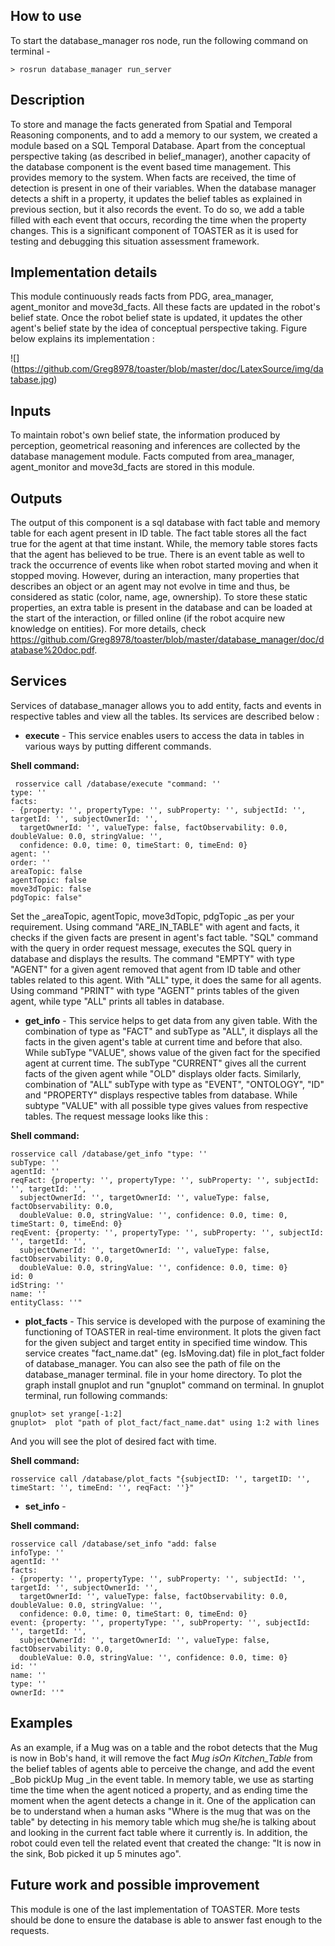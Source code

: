 ## How to use
To start the database_manager ros node, run the following command on terminal -

```shell
> rosrun database_manager run_server
```

## Description
To store and manage the facts generated from Spatial and Temporal Reasoning components, and to add a memory to our system, we created a module based on a SQL Temporal Database. Apart from the conceptual perspective taking (as described in belief_manager), another capacity of the database component is the event based time management. This provides memory to the system.
When facts are received, the time of detection is present in one of their variables. When the database manager detects a shift in a property, it updates the belief tables as explained in previous section, but it also records the event. To do so, we add a table filled with each event that occurs, recording the time when the property changes. This is a significant component of TOASTER as it is used for testing and debugging this situation assessment framework.

## Implementation details
This module continuously reads facts from PDG, area_manager, agent_monitor and move3d_facts. All these facts are updated in the robot's belief state. Once the robot belief state is updated, it updates the other agent's belief state by the idea of conceptual perspective taking. Figure below explains its implementation :
 
![] (https://github.com/Greg8978/toaster/blob/master/doc/LatexSource/img/database.jpg)

## Inputs
To maintain robot's own belief state, the information produced by perception, geometrical reasoning and inferences are collected by the database management module. Facts computed from area_manager, agent_monitor and move3d_facts are stored in this module. 

## Outputs
The output of this component is a sql database with fact table and memory table for each agent present in ID table. The fact table stores all the fact true for the agent at that time instant. While, the memory table stores facts that the agent has believed to be true. There is an event table as well to track the occurrence of events like when robot started moving and when it stopped moving. However, during an interaction, many properties that describes an object or an agent may not evolve in time and thus, be considered as static (color, name, age, ownership). To store these static properties, an extra table is present in the database and can be loaded at the start of the interaction, or filled online (if the robot acquire new knowledge on entities). For more details, check https://github.com/Greg8978/toaster/blob/master/database_manager/doc/database%20doc.pdf.

## Services
Services of database_manager allows you to add entity, facts and events in respective tables and view all the tables. Its services are described below : 

* **execute** - This service enables users to access the data in tables in various ways by putting different commands.

**Shell command:**

```shell
 rosservice call /database/execute "command: ''
type: ''
facts:
- {property: '', propertyType: '', subProperty: '', subjectId: '', targetId: '', subjectOwnerId: '',
  targetOwnerId: '', valueType: false, factObservability: 0.0, doubleValue: 0.0, stringValue: '',
  confidence: 0.0, time: 0, timeStart: 0, timeEnd: 0}
agent: ''
order: ''
areaTopic: false
agentTopic: false
move3dTopic: false
pdgTopic: false" 
```
Set the _areaTopic, agentTopic, move3dTopic, pdgTopic _as per your requirement. Using command "ARE_IN_TABLE" with agent and facts, it checks if the given facts are present in agent's fact table. "SQL" command with the query in order request message, executes the SQL query in database and displays the results. The command "EMPTY" with type "AGENT" for a given agent removed that agent from ID table and other tables related to this agent. With "ALL" type, it does the same for all agents. Using command "PRINT" with type "AGENT" prints tables of the given agent, while type "ALL" prints all tables in database.

* **get\_info** - This service helps to get data from any given table. With the combination of type as "FACT" and subType as "ALL", it displays all the facts in the given agent's table at current time and before that also. While subType "VALUE", shows value of the given fact for the specified agent at current time. The subType "CURRENT" gives all the current facts of the given agent while "OLD" displays older facts. Similarly, combination of "ALL" subType with type as "EVENT", "ONTOLOGY", "ID" and "PROPERTY" displays respective tables from database. While subtype "VALUE" with all possible type gives values from respective tables. The request message looks like this :

**Shell command:**

```shell
rosservice call /database/get_info "type: ''
subType: ''
agentId: ''
reqFact: {property: '', propertyType: '', subProperty: '', subjectId: '', targetId: '',
  subjectOwnerId: '', targetOwnerId: '', valueType: false, factObservability: 0.0,
  doubleValue: 0.0, stringValue: '', confidence: 0.0, time: 0, timeStart: 0, timeEnd: 0}
reqEvent: {property: '', propertyType: '', subProperty: '', subjectId: '', targetId: '',
  subjectOwnerId: '', targetOwnerId: '', valueType: false, factObservability: 0.0,
  doubleValue: 0.0, stringValue: '', confidence: 0.0, time: 0}
id: 0
idString: ''
name: ''
entityClass: ''" 

```

* **plot_facts** - This service is developed with the purpose of examining the functioning of TOASTER in real-time environment. It plots the given fact for the given subject and target entity in specified time window. This service creates "fact_name.dat" (eg. IsMoving.dat) file in plot_fact folder of database_manager. You can also see the path of file on the database_manager terminal. file in your home directory. To plot the graph install gnuplot and run "gnuplot" command on terminal. In gnuplot terminal, run following commands:

```shell
gnuplot> set yrange[-1:2]
gnuplot>  plot "path of plot_fact/fact_name.dat" using 1:2 with lines
```
And you will see the plot of desired fact with time.

**Shell command:**

```shell
rosservice call /database/plot_facts "{subjectID: '', targetID: '', timeStart: '', timeEnd: '', reqFact: ''}"
```

* **set\_info** - 

**Shell command:**

```shell
rosservice call /database/set_info "add: false
infoType: ''
agentId: ''
facts:
- {property: '', propertyType: '', subProperty: '', subjectId: '', targetId: '', subjectOwnerId: '',
  targetOwnerId: '', valueType: false, factObservability: 0.0, doubleValue: 0.0, stringValue: '',
  confidence: 0.0, time: 0, timeStart: 0, timeEnd: 0}
event: {property: '', propertyType: '', subProperty: '', subjectId: '', targetId: '',
  subjectOwnerId: '', targetOwnerId: '', valueType: false, factObservability: 0.0,
  doubleValue: 0.0, stringValue: '', confidence: 0.0, time: 0}
id: ''
name: ''
type: ''
ownerId: ''"
```

## Examples
As an example, if a Mug was on a table and the robot detects that the Mug is now in Bob's hand, it will remove the fact _Mug isOn Kitchen_Table_ from the belief tables of agents able to perceive the change, and add the event _Bob pickUp Mug _in the event table.
In memory table, we use as starting time the time when the agent noticed a property, and as ending time the moment when the agent detects a change in it.
One of the application can be to understand when a human asks "Where is the mug that was on the table" by detecting in his memory table which mug she/he is talking about and looking in the current fact table where it currently is. In addition, the robot could even tell the related event that created the change: "It is now in the sink, Bob picked it up 5 minutes ago".

## Future work and possible improvement
This module is one of the last implementation of TOASTER. More tests should be done to ensure the database is able to answer fast enough to the requests.
